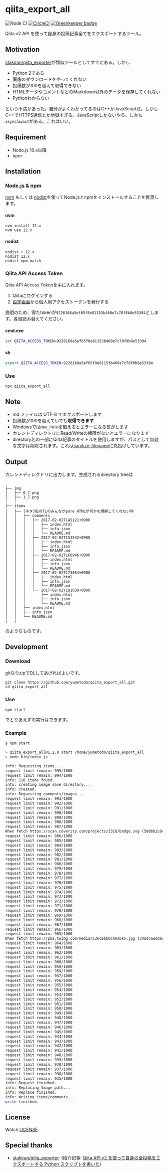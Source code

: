 # qiita_export_all

![Node CI](https://github.com/yumetodo/qiita_export_all/workflows/Node%20CI/badge.svg) [![CircleCI](https://circleci.com/gh/yumetodo/qiita_export_all.svg?style=svg)](https://circleci.com/gh/yumetodo/qiita_export_all) [![Greenkeeper badge](https://badges.greenkeeper.io/yumetodo/qiita_export_all.svg)](https://greenkeeper.io/)


Qiita v2 API を使って自身の投稿記事全てをエクスポートするツール。

## Motivation

[stakiran/qiita_exporter](https://github.com/stakiran/qiita_exporter)が類似ツールとしてすでにある。しかし

- Python 2である
- 画像のダウンロードをやってくれない
- 投稿数が100を超えて取得できない
- HTMLデータやコメントなどのMarkdown以外のデータを保存してくれない
- Pythonわからない

という不満があった。自分がよくわかってるのはC++かJavaScriptだ。しかしC++でHTTPS通信とか地獄すぎる。JavaScriptしかないやろ。しかも`async`/`await`がある。これはいい。

## Requirement

- Node.js 10.x以降
- npm

## Installation

### Node.js & npm

[nvm](https://github.com/creationix/nvm) もしくは [nodist](https://github.com/marcelklehr/nodist)を使ってNode.jsとnpmをインストールすることを推奨します。

#### nvm

```plain
nvm install 12.x
nvm use 12.x
```

#### nodist

```plain
nodist + 12.x
nodist 12.x
nodist npm match
```

### Qiita API Access Token

Qiita API Access Tokenを手に入れます。

1. Qiitaにログインする
2. [設定画面](https://qiita.com/settings/applications)から個人用アクセストークンを発行する

説明のため、得たtokenが`9226168a5ef65f8e81153b460e7c78f8b8e53394`とします。各自読み替えてください。

#### cmd.exe

```cmd
set QIITA_ACCESS_TOKEN=9226168a5ef65f8e81153b460e7c78f8b8e53394
```

#### sh

```bash
export QIITA_ACCESS_TOKEN=9226168a5ef65f8e81153b460e7c78f8b8e53394
```

### Use

```plain
npx qiita_export_all
```

## Note

- md ファイルは UTF-8 でエクスポートします
- 投稿数が100を超えていても**取得できます**
- Windowsでは`MAX_PATH`を超えるとエラーになる気がします
- カレントディレクトリにRead/Writeの権限がないとエラーになります
- directory名の一部にQiita記事のタイトルを使用しますが、パスとして無効な文字は削除されます。これは[sanitize-filename](https://www.npmjs.com/package/sanitize-filename)に丸投げしています。

## Output

カレントディレクトリに出力します。生成されるdirectory treeは

```plain
.
├── img
│   ├── 0_7.png
│   ├── 1_7.png
┊   ┊
├── items
│   ├── [ネタ]私のTLのみんながpure HTMLが何かを理解してくれない件
│   │   ├── comments
│   │   │   ├── 2017-02-02T145121+0900
│   │   │   │   ├── index.html
│   │   │   │   ├── info.json
│   │   │   │   └── README.md
│   │   │   ├── 2017-02-02T153542+0900
│   │   │   │   ├── index.html
│   │   │   │   ├── info.json
│   │   │   │   └── README.md
│   │   │   ├── 2017-02-02T160946+0900
│   │   │   │   ├── index.html
│   │   │   │   ├── info.json
│   │   │   │   └── README.md
│   │   │   ├── 2017-02-02T173054+0900
│   │   │   │   ├── index.html
│   │   │   │   ├── info.json
│   │   │   │   └── README.md
│   │   │   └── 2017-02-02T181039+0900
│   │   │       ├── index.html
│   │   │       ├── info.json
│   │   │       └── README.md
│   │   ├── index.html
│   │   ├── info.json
│   │   └── README.md
┊   ┊
```

のようなものです。

## Development

### Download

gitなりzipでDLしてあげればよいです。

```plain
git clone https://github.com/yumetodo/qiita_export_all.git
cd qiita_export_all
```

### Use

```plain
npm start
```

でとりあえずの実行はできます。

### Example

```bash
$ npm start

> qiita_export_all@1.2.0 start /home/yumetodo/qiita_export_all
> node bin/index.js

info: Requesting items...
request limit remain: 995/1000
request limit remain: 994/1000
info: 110 items found.
info: creating image save directory...
info: created.
info: Requesting comments/images...
request limit remain: 993/1000
request limit remain: 992/1000
request limit remain: 991/1000
request limit remain: 990/1000
request limit remain: 989/1000
request limit remain: 988/1000
request limit remain: 987/1000
When fetch https://scan.coverity.com/projects/1316/badge.svg (5886b2c0c421c24c909b/item), FetchError: request to https://scan.coverity.com/projects/1316/badge.svg failed, reason: Parse Error: Invalid header value char
request limit remain: 986/1000
request limit remain: 985/1000
request limit remain: 984/1000
request limit remain: 983/1000
request limit remain: 982/1000
request limit remain: 981/1000
request limit remain: 980/1000
request limit remain: 979/1000
request limit remain: 978/1000
request limit remain: 977/1000
request limit remain: 976/1000
request limit remain: 975/1000
request limit remain: 974/1000
request limit remain: 973/1000
request limit remain: 972/1000
request limit remain: 971/1000
request limit remain: 970/1000
request limit remain: 969/1000
request limit remain: 968/1000
request limit remain: 967/1000
request limit remain: 966/1000
request limit remain: 965/1000
When fetch https://pbs.twimg.com/media/C3kcEbkUcAAsbkn.jpg (34adcaeddaab8b58ab47/item), Error: Request failed with status code 404
request limit remain: 964/1000
request limit remain: 963/1000
request limit remain: 962/1000
request limit remain: 961/1000
request limit remain: 960/1000
request limit remain: 959/1000
request limit remain: 958/1000
request limit remain: 957/1000
request limit remain: 956/1000
request limit remain: 955/1000
request limit remain: 954/1000
request limit remain: 953/1000
request limit remain: 952/1000
request limit remain: 951/1000
request limit remain: 950/1000
request limit remain: 949/1000
request limit remain: 948/1000
request limit remain: 947/1000
request limit remain: 946/1000
request limit remain: 945/1000
request limit remain: 944/1000
request limit remain: 943/1000
request limit remain: 942/1000
request limit remain: 941/1000
request limit remain: 940/1000
request limit remain: 939/1000
request limit remain: 938/1000
request limit remain: 937/1000
request limit remain: 936/1000
request limit remain: 935/1000
info: Request finidhed.
info: Replacing Image path...
info: Replace finished.
info: Writing items/comments...
write finished.
```

## License

Watch [LICENSE](./LICENSE).

## Special thanks

- [stakiran/qiita_exporter](https://github.com/stakiran/qiita_exporter): (紹介記事: [Qiita API v2 を使って自身の全投稿をエクスポートする Python スクリプトを書いた](https://qiita.com/sta/items/5074df5fcb81d890897b))

